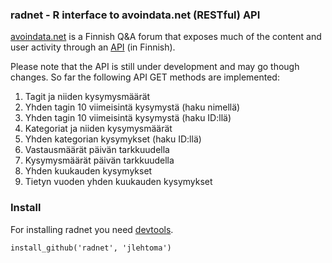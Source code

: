 ### radnet - R interface to avoindata.net (RESTful) API

[avoindata.net](http://avoindata.net/) is a Finnish Q&A forum that exposes much of the content and user activity through an [API](http://avoindata.net/dashboard/api/v1/) (in Finnish).

Please note that the API is still under development and may go though changes.
So far the following API GET methods are implemented:  

1. Tagit ja niiden kysymysmäärät
2. Yhden tagin 10 viimeisintä kysymystä (haku nimellä)
3. Yhden tagin 10 viimeisintä kysymystä (haku ID:llä)
4. Kategoriat ja niiden kysymysmäärät
5. Yhden kategorian kysymykset (haku ID:llä)
6. Vastausmäärät päivän tarkkuudella
7. Kysymysmäärät päivän tarkkuudella
8. Yhden kuukauden kysymykset
9. Tietyn vuoden yhden kuukauden kysymykset

### Install

For installing radnet you need [devtools](https://github.com/hadley/devtools).

```
install_github('radnet', 'jlehtoma')
```
